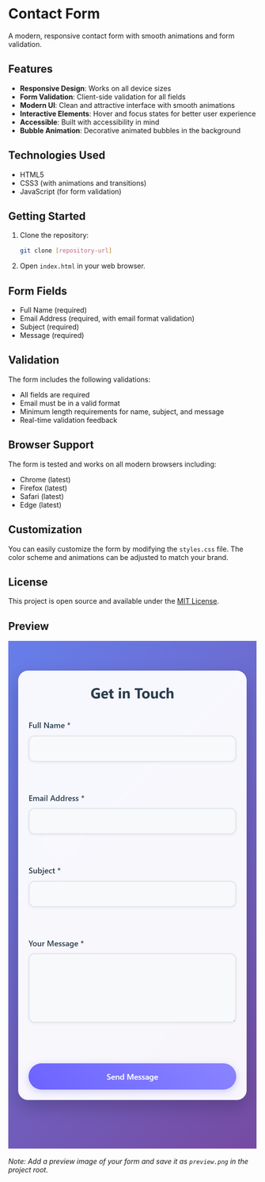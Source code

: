 # Contact Form

A modern, responsive contact form with smooth animations and form validation.

## Features

- **Responsive Design**: Works on all device sizes
- **Form Validation**: Client-side validation for all fields
- **Modern UI**: Clean and attractive interface with smooth animations
- **Interactive Elements**: Hover and focus states for better user experience
- **Accessible**: Built with accessibility in mind
- **Bubble Animation**: Decorative animated bubbles in the background

## Technologies Used

- HTML5
- CSS3 (with animations and transitions)
- JavaScript (for form validation)

## Getting Started

1. Clone the repository:
   ```bash
   git clone [repository-url]
   ```

2. Open `index.html` in your web browser.

## Form Fields

- Full Name (required)
- Email Address (required, with email format validation)
- Subject (required)
- Message (required)

## Validation

The form includes the following validations:
- All fields are required
- Email must be in a valid format
- Minimum length requirements for name, subject, and message
- Real-time validation feedback

## Browser Support

The form is tested and works on all modern browsers including:
- Chrome (latest)
- Firefox (latest)
- Safari (latest)
- Edge (latest)

## Customization

You can easily customize the form by modifying the `styles.css` file. The color scheme and animations can be adjusted to match your brand.

## License

This project is open source and available under the [MIT License](LICENSE).

## Preview

![Contact Form Preview](preview.png)

*Note: Add a preview image of your form and save it as `preview.png` in the project root.*
